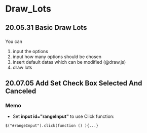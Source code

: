 # Draw_Lots

## 20.05.31 Basic Draw Lots

### 

You can 

1. input the options 
2. input how many options should be chosen 
3. insert default datas which can be modified (@draw.js)
4. draw lots

## 20.07.05 Add Set Check Box Selected And Canceled

### 

### Memo

*    Set **input id="rangeInput"** to use Click function: 

```javascript=
$("#rangeInput").click(function () ){...}
```
